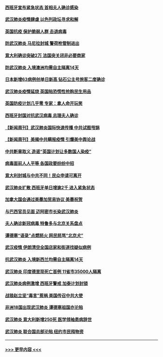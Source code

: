 #### [西班牙宣布紧急状态 首相夫人确诊感染](../pages/prog202/a102800168.md?t=03160231) 
#### [武汉肺炎疫情肆虐 以色列政坛寻求和解](../pages/prog202/a102800151.md?t=03160231) 
#### [英国抗疫 保护脆弱人群 击退病毒](../pages/prog202/a102800145.md?t=03160231) 
#### [防武汉肺炎 马尼拉封城 警荷枪管制进出](../pages/prog202/a102800083.md?t=03160231) 
#### [意大利确诊突破2万 法国突关闭非必要商家](../pages/prog202/a102800071.md?t=03160231) 
#### [防武汉肺炎 入境澳洲均需自主隔离14天](../pages/prog202/a102800049.md?t=03160231) 
#### [日本新增63病例创单日新高 钻石公主号旅客二度确诊](../pages/prog202/a102800002.md?t=03160231) 
#### [武汉肺炎疫情延烧 英国陷恐慌性抢购民生用品](../pages/prog202/a102799980.md?t=03160231) 
#### [英国防疫计划几乎零 专家：拿人命开玩笑](../pages/prog202/a102799943.md?t=03160231) 
#### [西班牙封国对抗武汉病毒 总理夫人确诊](../pages/prog202/a102799930.md?t=03160231) 
#### [【新闻周刊】武汉肺炎国际快速传播 中共试图甩锅](../pages/prog202/a102799845.md?t=03160231) 
#### [【新闻周刊】美揭中共瞒报疫情  引爆美中舆论战](../pages/prog202/a102799836.md?t=03160231) 
#### [中共断章取义 造谣“英国计划让多数国人染疫”](../pages/prog202/a102799810.md?t=03160231) 
#### [病毒面前人人平等 各国政要纷纷中招](../pages/prog202/a102799720.md?t=03160231) 
#### [意大利封城与中共不同！民众申请可离开](../pages/prog202/a102799706.md?t=03160231) 
#### [武汉肺炎扩散 西班牙单日增逾2千 进入紧急状态](../pages/prog202/a102799649.md?t=03160231) 
#### [加拿大国会通过美墨加贸易协议  美墨祝贺](../pages/prog202/a102799636.md?t=03160231) 
#### [与巴西官员见面 迈阿密市长染武汉肺炎](../pages/prog202/a102799484.md?t=03160231) 
#### [夫人确诊新冠病毒 特鲁多与北京关系盘点](../pages/prog202/a102799474.md?t=03160231) 
#### [谭德塞“语录”点燃怒火 网民怒骂“北京犬”](../pages/prog202/a102799480.md?t=03160231) 
#### [武汉疫情 伊朗清空全国店家和街道找疑似病例](../pages/prog202/a102799451.md?t=03160231) 
#### [抗武汉肺炎 入境新西兰均需自主隔离14天](../pages/prog202/a102799406.md?t=03160231) 
#### [武汉肺炎 印度德里现死亡首例 11省市35000人隔离](../pages/prog202/a102799379.md?t=03160231) 
#### [武汉肺炎病例激增 西班牙警戒 加泰计划封锁](../pages/prog202/a102799338.md?t=03160231) 
#### [战狼赵立坚“毒言”惹祸 美国传召中共大使](../pages/prog202/a102799314.md?t=03160231) 
#### [非洲18国出现武汉肺炎 谭德塞祖国亦沦陷](../pages/prog202/a102799302.md?t=03160231) 
#### [武汉肺炎 意大利新增250死 医学领袖患病辞世](../pages/prog202/a102799253.md?t=03160231) 
#### [武汉肺炎 联合国总部沦陷 纽约市民囤物资](../pages/prog202/a102799239.md?t=03160231) 

----
#### [ >>> 更早内容 <<< ](../indexes/prog202-earlier.md)
